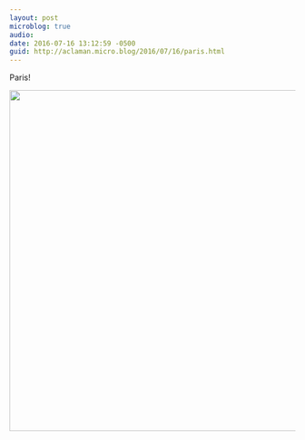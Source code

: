 ```yaml
---
layout: post
microblog: true
audio: 
date: 2016-07-16 13:12:59 -0500
guid: http://aclaman.micro.blog/2016/07/16/paris.html
---
```

Paris!

<img src="http://micro.alexclaman.com/uploads/2018/40b51658c5.jpg" width="600" height="600" />

